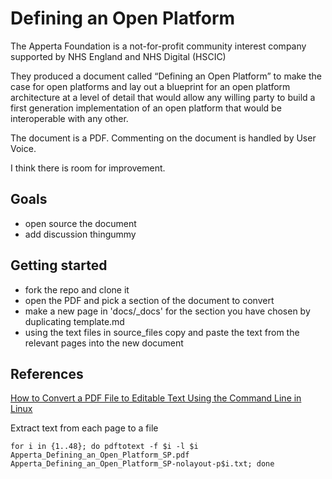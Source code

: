 # Defining an Open Platform
The Apperta Foundation is a not-for-profit community interest company supported by NHS England and NHS Digital (HSCIC) 

They produced a document called “Defining an Open Platform” to make the case for open platforms and lay out a blueprint for an open platform architecture at a level of detail that would allow any willing party to build a first generation implementation of an open platform that would be interoperable with any other.

The document is a PDF. Commenting on the document is handled by User Voice. 

I think there is room for improvement.

## Goals
- open source the document
- add discussion thingummy

## Getting started
- fork the repo and clone it
- open the PDF and pick a section of the document to convert 
- make a new page in 'docs/_docs' for the section you have chosen by duplicating template.md
- using the text files in source_files copy and paste the text from the relevant pages into the new document 


## References

[How to Convert a PDF File to Editable Text Using the Command Line in Linux](https://www.howtogeek.com/228531/how-to-convert-a-pdf-file-to-editable-text-using-the-command-line-in-linux/)

Extract text from each page to a file

`for i in {1..48}; do pdftotext -f $i -l $i Apperta_Defining_an_Open_Platform_SP.pdf Apperta_Defining_an_Open_Platform_SP-nolayout-p$i.txt; done`
